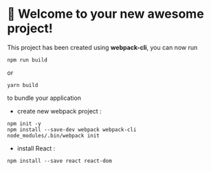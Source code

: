 # 🚀 Welcome to your new awesome project!

This project has been created using **webpack-cli**, you can now run

```
npm run build
```
or
```
yarn build
```
to bundle your application

- create new webpack project :
```
npm init -y
npm install --save-dev webpack webpack-cli
node_modules/.bin/webpack init
```
- install React : 
```
npm install --save react react-dom
```